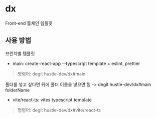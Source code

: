 # dx

Front-end 툴체인 템플릿

## 사용 방법

브런치별 템플릿

- main: create-react-app --typescript template + eslint, prettier

> 명령어: degit hustle-dev/dx#main

폴더를 넣고 싶다면 뒤에 폴더 이름을 넣으면 됨 -> degit hustle-dev/dx#main folderName

- vite/react-ts: vites typescript template

> 명령어: degit hustle-dev/dx#vite/react-ts <folder>

